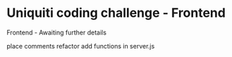 # Uniquiti coding challenge - Frontend

Frontend - Awaiting further details

place comments
refactor
add functions in server.js
